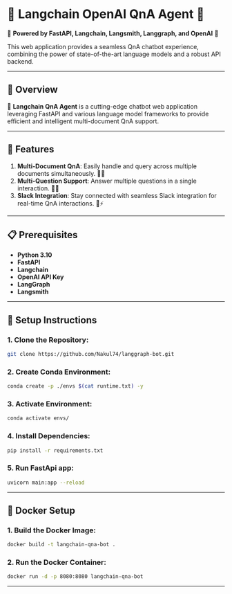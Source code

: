 # 🌟 Langchain OpenAI QnA Agent 🌟  
🚀 **Powered by FastAPI, Langchain, Langsmith, Langgraph, and OpenAI** 🚀

This web application provides a seamless QnA chatbot experience, combining the power of state-of-the-art language models and a robust API backend.

---

## 🚀 Overview

🤖 **Langchain QnA Agent** is a cutting-edge chatbot web application leveraging FastAPI and various language model frameworks to provide efficient and intelligent multi-document QnA support.

---

## 🌟 Features

1. **Multi-Document QnA**: Easily handle and query across multiple documents simultaneously. 📂💬
2. **Multi-Question Support**: Answer multiple questions in a single interaction. 🎥📝
3. **Slack Integration**: Stay connected with seamless Slack integration for real-time QnA interactions. 💬⚡

---

## 📋 Prerequisites

- **Python 3.10**
- **FastAPI**
- **Langchain**
- **OpenAI API Key**
- **LangGraph**
- **Langsmith**

---

## 🔧 Setup Instructions

### 1. Clone the Repository:

```bash
git clone https://github.com/Nakul74/langgraph-bot.git
```

### 2. Create Conda Environment:

```bash
conda create -p ./envs $(cat runtime.txt) -y
```

### 3. Activate Environment:

```bash
conda activate envs/
```

### 4. Install Dependencies:
```bash
pip install -r requirements.txt
```

### 5. Run FastApi app:
```bash
uvicorn main:app --reload
```

---

## 🐳 Docker Setup

### 1. Build the Docker Image:

```bash
docker build -t langchain-qna-bot .
```

### 2. Run the Docker Container:

```bash
docker run -d -p 8080:8080 langchain-qna-bot
```


---
